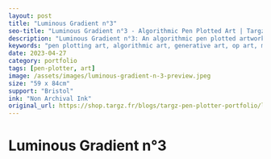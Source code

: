 ```yaml
---
layout: post
title: "Luminous Gradient n°3"
seo-title: "Luminous Gradient n°3 - Algorithmic Pen Plotted Art | Targz"
description: "Luminous Gradient n°3: An algorithmic pen plotted artwork featuring geometric patterns. 59 x 84cm non archival ink on Bristol paper."
keywords: "pen plotting art, algorithmic art, generative art, op art, mathematical art, geometric patterns, bristol paper, precision plotting"
date: 2023-04-27
category: portfolio
tags: [pen-plotter, art]
image: /assets/images/luminous-gradient-n-3-preview.jpeg
size: "59 x 84cm"
support: "Bristol"
ink: "Non Archival Ink"
original_url: https://shop.targz.fr/blogs/targz-pen-plotter-portfolio/luminous-gradient-n-3
---
```


# Luminous Gradient n°3

